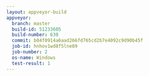 ```yaml
---
layout: appveyor-build
appveyor:
  branch: master
  build-id: 51233605
  build-number: 630
  commit: b04f0914a6aad266fd765cd2b7e4092c9d90b45f
  job-id: hnhov1wd8f5lne89
  job-number: 2
  os-name: Windows
  test-result: 1
---
```

